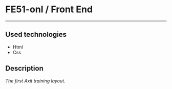 # FE51-onl / Front End
------------------------------------

## Used technologies ##

* Html
* Css

## Description ##

_The first Axit training layout._
